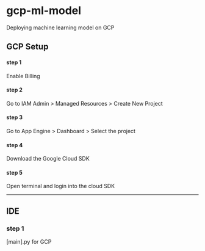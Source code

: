 # gcp-ml-model
Deploying machine learning model on GCP 


## GCP Setup

#### step 1
Enable Billing 

#### step 2
Go to IAM Admin > Managed Resources > Create New Project 

#### step 3
Go to App Engine > Dashboard > Select the project 

#### step 4 
Download the Google Cloud SDK 

#### step 5 
Open terminal and login into the cloud SDK  



--------------------------------


## IDE 

### step 1 
[main].py for GCP 


